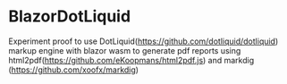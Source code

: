 # BlazorDotLiquid
Experiment proof to use DotLiquid(https://github.com/dotliquid/dotliquid) markup engine with blazor wasm to generate pdf reports using html2pdf(https://github.com/eKoopmans/html2pdf.js) and markdig (https://github.com/xoofx/markdig)
